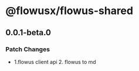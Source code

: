 # @flowusx/flowus-shared

## 0.0.1-beta.0

### Patch Changes

- 1.flowus client api 2. flowus to md

